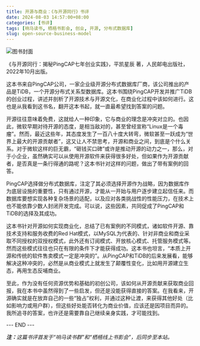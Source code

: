 ```yaml
---
title: 开源与商业：《与开源同行》书评
date: 2024-08-03 14:57:00+08:00
categories: [书评]
tags: [响马读书, 栖梧书影会, 创业, 开源, 分布式数据库]
slug: open-source-business-model
---
```


<div class="p-3 text-center">
  <img class="img-fluid" src="/images/2024/0803/book-cover.png" alt="图书封面">
</div>

《与开源同行：揭秘PingCAP七年创业实践》，平凯星辰 著，人民邮电出版社，2022年10月出版。

这本书来自PingCAP公司，一家企业级开源分布式数据库厂商，该公司推出的产品是TiDB，一个开源分布式关系型数据库。这本书围绕PingCAP开发并推广TiDB的创业过程，讲述并剖析了开源技术与开源文化，在商业化过程中该如何进行。这也是从我看到这书名，翻开这本书起，就一直最希望找到答案的问题。

开源往往意味着免费，这就给人一种印象，它与商业的理念是冲突对立的。也因此，微软早期对待开源的态度，是相当敌对的，甚至曾经宣称“Linux是一个毒瘤”。然而，最近这些年，其态度发生了一百八十度大转弯，微软甚至一跃成为“世界上最大的开源贡献者”，这又让人不禁思考，开源和商业之间，到底是个什么关系。对于微软这样的巨无霸，“砸钱买口碑”或许是推动开源的动力之一，那么，对于小企业，虽然确实可以从使用开源软件来获得很多好处，但如果作为开源贡献者，是否真是一条行得通的路呢？这本书针对这样的问题，做出了带有案例的回答。

PingCAP选择做分布式数据库，注定了其必须选择开源作为战略，因为数据库作为底层设施的重要性，只有通过开源，才能从一开始与用户逐步建立起信任来。而数据库要想实现各种复杂场景的适配，以及应对各类挑战性的性能压力，在技术上也不能依靠少数人封闭开发完成。可以说，这些因素，共同促成了PingCAP和TiDB的选择及其成功。

这本书针对开源如何实现商业化，总结了已有案例的不同模式，诸如软件开源、靠技术支持和服务收费的Red Hat模式，以MySQL为代表的、针对非商业和商业采取不同授权的双授权模式，此外还有订阅模式、开放核心模式、托管服务模式等。然而这些模式往往也只在有限的条件下才能获得成功。这本书也坦言，“本质上开源和传统的软件售卖模式一定是冲突的”。从PingCAP和TiDB的后来发展看，能够解决这种冲突的，必然是从商业模式上就发生了颠覆性变化，比如用开源建立生态，再用生态反哺商业。

至此，作为没有任何资源优势和基础的初创公司，该如何从开源贡献来获取商业回报，我在本书中虽然得到了一些启发，但还是没能获得直接的答案。在我看来，开源确实就是在放弃自己的一些“独占”权利，并通过这种让渡，来获得其他好处（比如影响力或用户群），但这些好处能否转化为商业价值，应该还是因项目而异的。我所追寻的答案，也许还是需要靠自己继续亲身实践，才可能找到。

<div class="p-5 text-center">--- END ---</div>

<i><b>注：</b>这篇书评首发于“响马读书群”和“栖梧线上书影会”，后同步至本站。</i>
